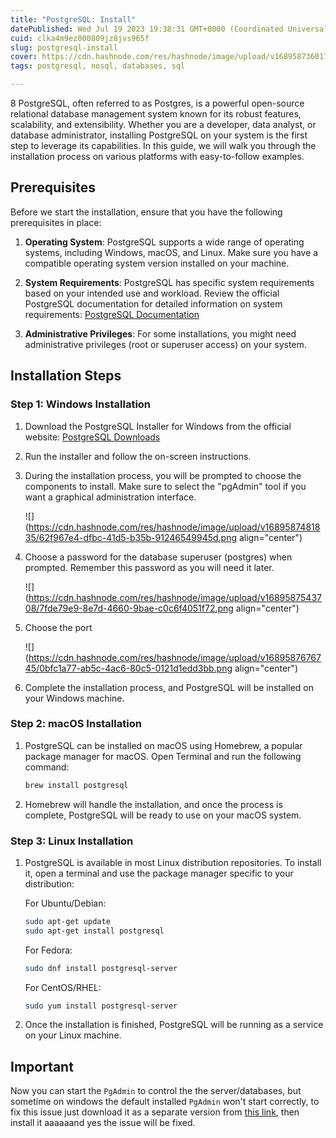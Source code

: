 ```yaml
---
title: "PostgreSQL: Install"
datePublished: Wed Jul 19 2023 19:38:31 GMT+0000 (Coordinated Universal Time)
cuid: clka4m9ez000809jz8jvs965f
slug: postgresql-install
cover: https://cdn.hashnode.com/res/hashnode/image/upload/v1689587360172/be06e38c-49ef-43fa-849d-0bc1f71f6f35.png
tags: postgresql, nosql, databases, sql

---
```


8 PostgreSQL, often referred to as Postgres, is a powerful open-source relational database management system known for its robust features, scalability, and extensibility. Whether you are a developer, data analyst, or database administrator, installing PostgreSQL on your system is the first step to leverage its capabilities. In this guide, we will walk you through the installation process on various platforms with easy-to-follow examples.

## Prerequisites

Before we start the installation, ensure that you have the following prerequisites in place:

1. **Operating System**: PostgreSQL supports a wide range of operating systems, including Windows, macOS, and Linux. Make sure you have a compatible operating system version installed on your machine.
    
2. **System Requirements**: PostgreSQL has specific system requirements based on your intended use and workload. Review the official PostgreSQL documentation for detailed information on system requirements: [PostgreSQL Documentation](https://www.postgresql.org/docs/current/install-requirements.html)
    
3. **Administrative Privileges**: For some installations, you might need administrative privileges (root or superuser access) on your system.
    

## Installation Steps

### Step 1: Windows Installation

1. Download the PostgreSQL Installer for Windows from the official website: [PostgreSQL Downloads](https://www.enterprisedb.com/downloads/postgres-postgresql-downloads)
    
2. Run the installer and follow the on-screen instructions.
    
3. During the installation process, you will be prompted to choose the components to install. Make sure to select the "pgAdmin" tool if you want a graphical administration interface.
    
    ![](https://cdn.hashnode.com/res/hashnode/image/upload/v1689587481835/62f967e4-dfbc-41d5-b35b-91246549945d.png align="center")
    
4. Choose a password for the database superuser (postgres) when prompted. Remember this password as you will need it later.
    
    ![](https://cdn.hashnode.com/res/hashnode/image/upload/v1689587543708/7fde79e9-8e7d-4660-9bae-c0c6f4051f72.png align="center")
    
5. Choose the port
    
    ![](https://cdn.hashnode.com/res/hashnode/image/upload/v1689587676745/0bfc1a77-ab5c-4ac6-80c5-0121d1edd3bb.png align="center")
    
6. Complete the installation process, and PostgreSQL will be installed on your Windows machine.
    

### Step 2: macOS Installation

1. PostgreSQL can be installed on macOS using Homebrew, a popular package manager for macOS. Open Terminal and run the following command:
    
    ```bash
    brew install postgresql
    ```
    
2. Homebrew will handle the installation, and once the process is complete, PostgreSQL will be ready to use on your macOS system.
    

### Step 3: Linux Installation

1. PostgreSQL is available in most Linux distribution repositories. To install it, open a terminal and use the package manager specific to your distribution:
    
    For Ubuntu/Debian:
    
    ```bash
    sudo apt-get update
    sudo apt-get install postgresql
    ```
    
    For Fedora:
    
    ```bash
    sudo dnf install postgresql-server
    ```
    
    For CentOS/RHEL:
    
    ```bash
    sudo yum install postgresql-server
    ```
    
2. Once the installation is finished, PostgreSQL will be running as a service on your Linux machine.
    

## Important

Now you can start the `PgAdmin` to control the the server/databases, but sometime on windows the default installed `PgAdmin` won't start correctly, to fix this issue just download it as a separate version from [this link](https://www.pgadmin.org/download/pgadmin-4-windows/), then install it aaaaaand yes the issue will be fixed.
